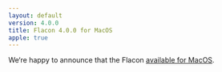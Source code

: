 ```yaml
---
layout: default
version: 4.0.0
title: Flacon 4.0.0 for MacOS 
apple: true
---
```


We‘re happy to announce that the Flacon [available for MacOS](https://github.com/flacon/flacon/releases/download/v{{site.flacon.release.version}}/Flacon_{{site.flacon.release.version}}.dmg).








